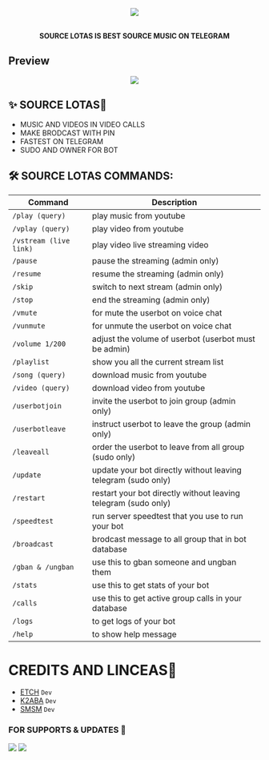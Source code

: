 <p align="center"><a href="https://t.me/U6i_xxBOT"><img src="https://telegra.ph/file/bd735afcc7f3873f7b8e6.jpg"></a></p>
<p align="center">
    <br><b>SOURCE LOTAS IS BEST SOURCE MUSIC ON TELEGRAM </b><br>
</p>

## Preview
<p align="center">
  <img src="https://telegra.ph/file/dc19c4ab5e89393c17caf.jpg">
</p>

## ✨ SOURCE LOTAS💞
- MUSIC AND VIDEOS IN VIDEO CALLS
- MAKE BRODCAST WITH PIN
- FASTEST ON TELEGRAM 
- SUDO AND OWNER FOR BOT

## 🛠 SOURCE LOTAS COMMANDS:
| Command | Description |
| ------ | ------ |
| `/play (query)` | play music from youtube |
| `/vplay (query)` | play video from youtube |
| `/vstream (live link)` | play video live streaming video |
| `/pause` | pause the streaming (admin only) |
| `/resume` | resume the streaming (admin only) |
| `/skip` | switch to next stream (admin only) |
| `/stop` | end the streaming (admin only) |
| `/vmute` | for mute the userbot on voice chat |
| `/vunmute` | for unmute the userbot on voice chat |
| `/volume 1/200` | adjust the volume of userbot (userbot must be admin) |
| `/playlist` | show you all the current stream list |
| `/song (query)` | download music from youtube |
| `/video (query)` | download video from youtube |
| `/userbotjoin` | invite the userbot to join group (admin only) |
| `/userbotleave` | instruct userbot to leave the group (admin only) |
| `/leaveall` | order the userbot to leave from all group (sudo only) |
| `/update` | update your bot directly without leaving telegram (sudo only) |
| `/restart` | restart your bot directly without leaving telegram (sudo only) |
| `/speedtest` | run server speedtest that you use to run your bot |
| `/broadcast` | brodcast message to all group that in bot database |
| `/gban & /ungban` | use this to gban someone and ungban them |
| `/stats` | use this to get stats of your bot |
| `/calls` | use this to get active group calls in your database |
| `/logs` | to get logs of your bot |
| `/help` | to show help message |


# CREDITS AND LINCEAS💖

- [ETCH](https://t.me/UIHHU) ``Dev``
- [K2ABA](https://t.me/K2aBa) ``Dev``
- [SMSM](https://t.me/PV_SMSM) ``Dev``

### FOR SUPPORTS & UPDATES 🎑
<a href="https://t.me/kkkkggikogrubd"><img src="https://img.shields.io/badge/Join-Group%20Support-blue.svg?style=for-the-badge&logo=Telegram"></a> <a href="https://t.me/SourceLotus1"><img src="https://img.shields.io/badge/Join-Updates%20Channel-blue.svg?style=for-the-badge&logo=Telegram"></a>
